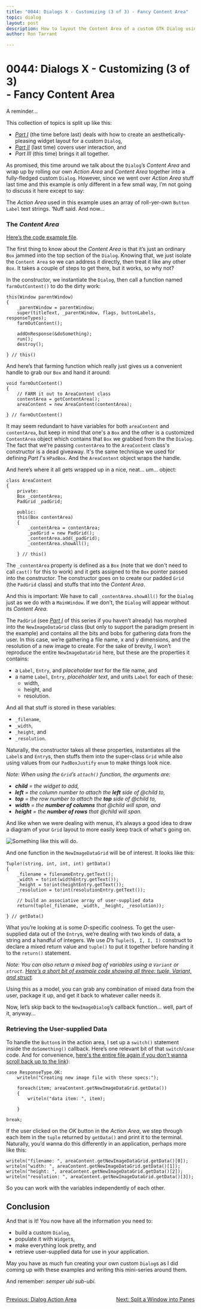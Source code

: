 ```yaml
---
title: "0044: Dialogs X - Customizing (3 of 3) - Fancy Content Area"
topic: dialog
layout: post
description: How to layout the Content Area of a custom GTK Dialog using basic design principals - a D-language tutorial.
author: Ron Tarrant

---
```


# 0044: Dialogs X - Customizing (3 of 3)<BR> - Fancy Content Area

A reminder...

This collection of topics is split up like this:

- *[Part I](http://gtkdcoding.com/2019/06/07/0042-custom-dialog-i.html)* (the time before last) deals with how to create an aesthetically-pleasing widget layout for a custom `Dialog`,
- *[Part II](http://gtkdcoding.com/2019/06/11/0043-custom-dialog-ii.html)* (last time) covers user interaction, and
- *Part III* (this time) brings it all together.

As promised, this time around we talk about the `Dialog`’s *Content Area* and wrap up by rolling our own *Action Area* and *Content Area* together into a fully-fledged custom `Dialog`. However, since we went over *Action Area* stuff last time and this example is only different in a few small way, I’m not going to discuss it here except to say:

The *Action Area* used in this example uses an array of roll-yer-own `Button` `Label` text strings. ‘Nuff said. And now…

### The *Content Area*

[Here’s the code example file]( https://github.com/rontarrant/gtkDcoding/blob/master/013_dialogs/dialog_013_10_custom_content_area.d).

The first thing to know about the *Content Area* is that it’s just an ordinary `Box` jammed into the top section of the `Dialog`. Knowing that, we just isolate the `Content Area` so we can address it directly, then treat it like any other `Box`. It takes a couple of steps to get there, but it works, so why not?

In the constructor, we instantiate the `Dialog`, then call a function named `farmOutContent()` to do the dirty work:

	this(Window parentWindow)
	{
		_parentWindow = parentWindow;
		super(titleText, _parentWindow, flags, buttonLabels, responseTypes);
		farmOutContent();
		
		addOnResponse(&doSomething);
		run();
		destroy();
		
	} // this()

And here’s that farming function which really just gives us a convenient handle to grab our `Box` and hand it around:

	void farmOutContent()
	{
		// FARM it out to AreaContent class
		contentArea = getContentArea();
		areaContent = new AreaContent(contentArea);
		
	} // farmOutContent()

It may seem redundant to have variables for both `areaContent` and `contentArea`, but keep in mind that one's a `Box` and the other is a customized `ContentArea` object which contains that `Box` we grabbed from the the `Dialog`. The fact that we're passing `contentArea` to the `AreaContent` class's constructor is a dead giveaway. It's the same technique we used for defining *Part I*'s `HPadBox`. And the `AreaContent` object wraps the handle.

And here’s where it all gets wrapped up in a nice, neat... um... object:

	class AreaContent
	{
		private:
		Box _contentArea;
		PadGrid _padGrid; 
		
		public:
		this(Box contentArea)
		{
			_contentArea = contentArea;
			_padGrid = new PadGrid();
			_contentArea.add(_padGrid);
			_contentArea.showAll();
	
		} // this()

The `_contentArea` property is defined as a `Box` (note that we don't need to call `cast()` for this to work) and it gets assigned to the `Box` pointer passed into the constructor. The constructor goes on to create our padded `Grid` (the `PadGrid` class) and stuffs that into the *Content Area*.

And this is important: We have to call `_contentArea.showAll()` for the `Dialog` just as we do with a `MainWindow`. If we don't, the `Dialog` will appear without its *Content Area*.

The `PadGrid` (see [*Part I*](http://gtkdcoding.com/2019/06/07/0042-custom-dialog-i.html) of this series if you haven’t already) has morphed into the `NewImageDataGrid` class (but only to support the paradigm present in the example) and contains all the bits and bobs for gathering data from the user. In this case, we’re gathering a file name, x and y dimensions, and the resolution of a new image to create. For the sake of brevity, I won’t reproduce the entire `NewImageDataGrid` here, but these are the properties it contains:

- a `Label`, `Entry`, and *placeholder text* for the file name, and
- a name `Label`, `Entry`, *placeholder text*, and units `Label` for each of these:
	- width,
	- height, and
	- resolution.

And all that stuff is stored in these variables:

- `_filename`,
- `_width`,
- `_height`, and
- `_resolution`.

Naturally, the constructor takes all these properties, instantiates all the `Label`s and `Entry`s, then stuffs them into the super-class `Grid` while also using values from our `PadBoxJustify` `enum` to make things look nice.

*Note: When using the `Grid`’s `attach()` function, the arguments are:*

- ***child** = the widget to add,*
- ***left** = the column number to attach the **left** side of @child to,*
- ***top** = the row number to attach the **top** side of @child to,*
- ***width** = the **number of columns** that @child will span, and*
- ***height** = the **number of rows** that @child will span.*

And like when we were dealing with menus, it’s always a good idea to draw a diagram of your `Grid` layout to more easily keep track of what's going on.

![Something like this will do]( https://github.com/rontarrant/gtkDcoding/blob/master/images/grid_diagram.jpg).

And one function in the `NewImageDataGrid` will be of interest. It looks like this:

	Tuple!(string, int, int, int) getData()
	{
		_filename = filenameEntry.getText();
		_width = to!int(widthEntry.getText());
		_height = to!int(heightEntry.getText());
		_resolution = to!int(resolutionEntry.getText());
		
		// build an associative array of user-supplied data
		return(tuple(_filename, _width, _height, _resolution));
		
	} // getData()

What you’re looking at is some *D*-specific coolness. To get the user-supplied data out of the `Entry`s, we’re dealing with two kinds of data, a string and a handful of integers. We use *D*’s `Tuple(S, I, I, I)` construct to declare a mixed return value and `tuple()` to put it together before handing it to the `return()` statement.

*Note: You can also return a mixed bag of variables using a `Variant` or `struct`. [Here’s a short bit of example code showing all three: tuple, Variant, and struct]( https://github.com/rontarrant/gtkDcoding/blob/master/interesting_stuff/class_array_struct_return.d).*

Using this as a model, you can grab any combination of mixed data from the user, package it up, and get it back to whatever caller needs it.

Now, let’s skip back to the `NewImageDialog`’s callback function… well, part of it, anyway…

### Retrieving the User-supplied Data

To handle the `Button`s in the action area, I set up a `switch()` statement inside the `doSomething()` callback. Here’s one relevant bit of that `switch`/`case` code. And for convenience, [here's the entire file again if you don't wanna scroll back up to the link]( https://github.com/rontarrant/gtkDcoding/blob/master/013_dialogs/dialog_013_10_custom_content_area.d)):

	case ResponseType.OK:
		writeln("Creating new image file with these specs:");
		
		foreach(item; areaContent.getNewImageDataGrid.getData())
		{
			writeln("data item: ", item);
			
		}
		
	break;

If the user clicked on the *OK* button in the *Action Area*, we step through each item in the `tuple` returned by `getData()` and print it to the terminal. Naturally, you’d wanna do this differently in an application, perhaps more like this:

	writeln("filename: ", areaContent.getNewImageDataGrid.getData()[0]);
	writeln("width: ", areaContent.getNewImageDataGrid.getData()[1]);
	writeln("height: ", areaContent.getNewImageDataGrid.getData()[2]);
	writeln("resolution: ", areaContent.getNewImageDataGrid.getData()[3]);

So you can work with the variables independently of each other.

## Conclusion

And that is it! You now have all the information you need to:

- build a custom `Dialog`,
- populate it with `Widget`s,
- make everything look pretty, and
- retrieve user-supplied data for use in your application.

May you have as much fun creating your own custom `Dialog`s as I did coming up with these examples and writing this mini-series around them.

And remember: *semper ubi sub-ubi*.


<BR>
<div style="float: left;">
	<a href="https://gtkdcoding.com/2019/06/11/0043-custom-dialog-ii.html">Previous: Dialog Action Area</a>
</div>
<div style="float: right;">
	<a href="https://gtkdcoding.com/2019/06/18/0045-split-a-window-into-panes.html">Next: Split a Window into Panes</a>
</div>
<BR>
